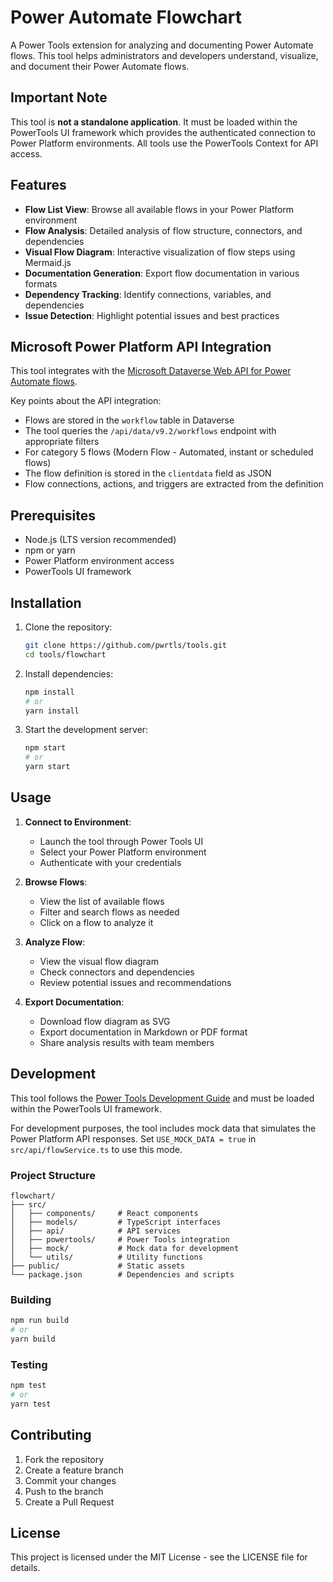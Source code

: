 # Power Automate Flowchart

A Power Tools extension for analyzing and documenting Power Automate flows. This tool helps administrators and developers understand, visualize, and document their Power Automate flows.

## Important Note

This tool is **not a standalone application**. It must be loaded within the PowerTools UI framework which provides the authenticated connection to Power Platform environments. All tools use the PowerTools Context for API access.

## Features

- **Flow List View**: Browse all available flows in your Power Platform environment
- **Flow Analysis**: Detailed analysis of flow structure, connectors, and dependencies
- **Visual Flow Diagram**: Interactive visualization of flow steps using Mermaid.js
- **Documentation Generation**: Export flow documentation in various formats
- **Dependency Tracking**: Identify connections, variables, and dependencies
- **Issue Detection**: Highlight potential issues and best practices

## Microsoft Power Platform API Integration

This tool integrates with the [Microsoft Dataverse Web API for Power Automate flows](https://learn.microsoft.com/en-us/power-automate/manage-flows-with-code?tabs=webapi#interact-with-dataverse-apis). 

Key points about the API integration:
- Flows are stored in the `workflow` table in Dataverse
- The tool queries the `/api/data/v9.2/workflows` endpoint with appropriate filters
- For category 5 flows (Modern Flow - Automated, instant or scheduled flows)
- The flow definition is stored in the `clientdata` field as JSON
- Flow connections, actions, and triggers are extracted from the definition

## Prerequisites

- Node.js (LTS version recommended)
- npm or yarn
- Power Platform environment access
- PowerTools UI framework

## Installation

1. Clone the repository:
   ```bash
   git clone https://github.com/pwrtls/tools.git
   cd tools/flowchart
   ```

2. Install dependencies:
   ```bash
   npm install
   # or
   yarn install
   ```

3. Start the development server:
   ```bash
   npm start
   # or
   yarn start
   ```

## Usage

1. **Connect to Environment**:
   - Launch the tool through Power Tools UI
   - Select your Power Platform environment
   - Authenticate with your credentials

2. **Browse Flows**:
   - View the list of available flows
   - Filter and search flows as needed
   - Click on a flow to analyze it

3. **Analyze Flow**:
   - View the visual flow diagram
   - Check connectors and dependencies
   - Review potential issues and recommendations

4. **Export Documentation**:
   - Download flow diagram as SVG
   - Export documentation in Markdown or PDF format
   - Share analysis results with team members

## Development

This tool follows the [Power Tools Development Guide](../DEVELOPMENT.md) and must be loaded within the PowerTools UI framework.

For development purposes, the tool includes mock data that simulates the Power Platform API responses. Set `USE_MOCK_DATA = true` in `src/api/flowService.ts` to use this mode.

### Project Structure

```
flowchart/
├── src/
│   ├── components/     # React components
│   ├── models/         # TypeScript interfaces
│   ├── api/            # API services
│   ├── powertools/     # Power Tools integration
│   ├── mock/           # Mock data for development
│   └── utils/          # Utility functions
├── public/             # Static assets
└── package.json        # Dependencies and scripts
```

### Building

```bash
npm run build
# or
yarn build
```

### Testing

```bash
npm test
# or
yarn test
```

## Contributing

1. Fork the repository
2. Create a feature branch
3. Commit your changes
4. Push to the branch
5. Create a Pull Request

## License

This project is licensed under the MIT License - see the LICENSE file for details. 